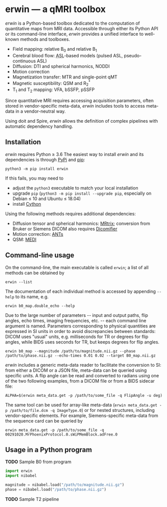 # erwin &mdash; a qMRI toolbox

*erwin* is a Python-based toolbox dedicated to the computation of quantitative maps from MRI data. Accessible through either its Python API or its command-line interface, *erwin* provides a unified interface to well-known methods and toolboxes.

- Field mapping: relative B<sub>0</sub> and relative B<sub>1</sub> 
- Cerebral blood flow: <abbr title="Arterial Spin Labelling">ASL</abbr>-based models (pulsed ASL, pseudo-continuous ASL)
- Diffusion: DTI and spherical harmonics, NODDI
- Motion correction
- Magnetization transfer: MTR and single-point qMT
- Magnetic susceptibility: QSM and R<sub>2</sub><sup>*</sup>
- T<sub>1</sub> and T<sub>2</sub> mapping: VFA, bSSFP, pSSFP

Since quantitative MRI requires accessing acquisition parameters, often stored in vendor-specific meta-data, *erwin* includes tools to access meta-data in a vendor-neutral way.

Using doit and Spire, *erwin* allows the definition of complex pipelines with automatic dependency handling.

## Installation

*erwin* requires Python ≥ 3.6 The easiest way to install *erwin* and its dependencies is through [PyPi][] and [pip][]:
```
python3 -m pip install erwin
```

If this fails, you may need to
- adjust the `python3` executable to match your local installation
- upgrade `pip` (`python3 -m pip install --upgrade pip`, especially on Debian ≤ 10 and Ubuntu ≤ 18.04)
- install [Cython][]

Using the following methods requires additional dependencies:
- Diffusion tensor and spherical harmonics: [MRtrix][]; conversion from Bruker or Siemens DICOM also requires [Dicomifier][]
- Motion correction: [ANTs][]
- QSM: [MEDI][]

## Command-line usage

On the command-line, the main executable is called `erwin`; a list of all methods can be obtained by 
```shell
erwin --list
```

The documentation of each individual method is accessed by appending `--help` to its name, e.g. 
```shell
erwin b0_map.double_echo --help
```

Due to the large number of parameters -- input and output paths, flip angles, echo times, imaging frequencies, etc. -- each command line argument is named. Parameters corresponding to physical quantities are expressed in SI units in order to avoid discrepancies between standards: DICOM uses "usual" units, e.g. milliseconds for TR or degrees for flip angles, while BIDS uses seconds for TR, but keeps degrees for flip angles. 

```shell
erwin b0_map --magnitude /path/to/magnitude.nii.gz --phase /path/to/phase.nii.gz --echo-times 0.01 0.02 --target B0_map.nii.gz
```

*erwin* includes a generic meta-data reader to facilitate the conversion to SI: from either a DICOM or a JSON file, meta-data can be queried using specific units. A flip angle can be read and converted to radians using one of the two following examples, from a DICOM file or from a BIDS sidecar file:

```shell
ALPHA=$(erwin meta_data.get -p /path/to/some_file -q FlipAngle -u deg)
```

The same tool can be used for array-like meta-data (`erwin meta_data.get -p /path/to/file.dcm -q ImageType.0`) or for nested structures, including vendor-specific elements. For example, Siemens-specific meta-data from the sequence card can be queried by

```shell
erwin meta_data.get -p /path/to/some_file -q 00291020.MrPhoenixProtocol.0.sWiPMemBlock.adFree.0
```

## Usage in a Python program

**TODO** Sample B0 from program
```python
import erwin
import nibabel

magnitude = nibabel.load("/path/to/magnitude.nii.gz")
phase = nibabel.load("/path/to/phase.nii.gz")

```

**TODO** Sample T2 pipeline

[Amico]: https://github.com/daducci/AMICO
[ANTs]: https://github.com/ANTsX/ANTs
[Cython]: https://cython.org/
[Dicomifier]: https://dicomifier.readthedocs.io/
[MEDI]: http://pre.weill.cornell.edu/mri/pages/qsm.html
[MRtrix]: https://www.mrtrix.org/
[pip]: https://pip.pypa.io/en/stable/
[PyPi]: https://pypi.org/
